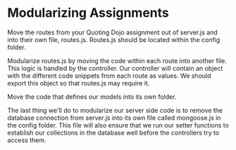 # Modularizing Assignments
Move the routes from your Quoting Dojo assignment out of server.js and into their own file, routes.js. Routes.js should be located within the config folder.

Modularize routes.js by moving the code within each route into another file. This logic is handled by the controller. Our controller will contain an object with the different code snippets from each route as values. We should export this object so that routes.js may require it. 

Move the code that defines our models into its own folder. 

The last thing we'll do to modularize our server side code is to remove the database connection from server.js into its own file called mongoose.js in the config folder. This file will also ensure that we run our setter functions to establish our collections in the database well before the controllers try to access them.
